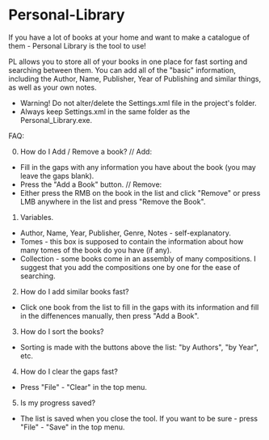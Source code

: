 # Personal-Library

If you have a lot of books at your home and want to make a catalogue of them - Personal Library is the tool to use!

PL allows you to store all of your books in one place for fast sorting and searching between them.
You can add all of the "basic" information, including the Author, Name, Publisher, Year of Publishing and similar things,
as well as your own notes.

- Warning! Do not alter/delete the Settings.xml file in the project's folder.
- Always keep Settings.xml in the same folder as the Personal_Library.exe.

FAQ:

0. How do I Add / Remove a book?
// Add:
- Fill in the gaps with any information you have about the book (you may leave the gaps blank).
- Press the "Add a Book" button.
// Remove:
- Either press the RMB on the book in the list and click "Remove" or press LMB anywhere in the list and press "Remove the Book".

1. Variables.
- Author, Name, Year, Publisher, Genre, Notes - self-explanatory.
- Tomes - this box is supposed to contain the information about how many tomes of the book do you have (if any).
- Collection - some books come in an assembly of many compositions. I suggest that you add the compositions one by one for the ease of searching.

2. How do I add similar books fast?
- Click one book from the list to fill in the gaps with its information and fill in the diffenences manually, then press "Add a Book".

3. How do I sort the books?
- Sorting is made with the buttons above the list: "by Authors", "by Year", etc.

4. How do I clear the gaps fast?
- Press "File" - "Clear" in the top menu.

5. Is my progress saved?
- The list is saved when you close the tool. If you want to be sure - press "File" - "Save" in the top menu.
